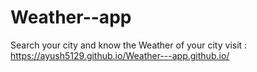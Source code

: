 # Weather--app
Search your city and know the Weather of your city 
visit :  https://ayush5129.github.io/Weather---app.github.io/
